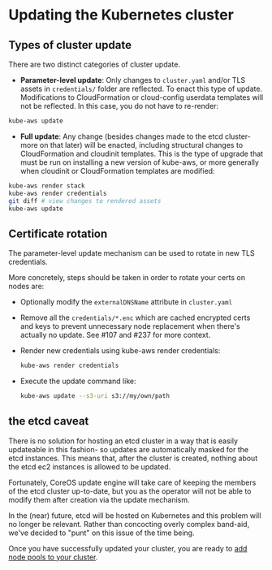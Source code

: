 # Updating the Kubernetes cluster

## Types of cluster update
There are two distinct categories of cluster update.

* **Parameter-level update**: Only changes to `cluster.yaml` and/or TLS assets in `credentials/` folder are reflected. To enact this type of update. Modifications to CloudFormation or cloud-config userdata templates will not be reflected. In this case, you do not have to re-render:

```sh
kube-aws update
```

* **Full update**: Any change (besides changes made to the etcd cluster- more on that later) will be enacted, including structural changes to CloudFormation and cloudinit templates. This is the type of upgrade that must be run on installing a new version of kube-aws, or more generally when cloudinit or CloudFormation templates are modified:

```sh
kube-aws render stack
kube-aws render credentials
git diff # view changes to rendered assets
kube-aws update
```

## Certificate rotation

The parameter-level update mechanism can be used to rotate in new TLS credentials.

More concretely, steps should be taken in order to rotate your certs on nodes are:

* Optionally modify the `externalDNSName` attribute in `cluster.yaml`
* Remove all the `credentials/*.enc` which are cached encrypted certs and keys to prevent unnecessary node replacement when there's actually no update. See #107 and #237 for more context.
* Render new credentials using kube-aws render credentials:

  ```sh
  kube-aws render credentials
  ```
* Execute the update command like:

  ```sh
  kube-aws update --s3-uri s3://my/own/path
  ```

## the etcd caveat

There is no solution for hosting an etcd cluster in a way that is easily updateable in this fashion- so updates are automatically masked for the etcd instances. This means that, after the cluster is created, nothing about the etcd ec2 instances is allowed to be updated.

Fortunately, CoreOS update engine will take care of keeping the members of the etcd cluster up-to-date, but you as the operator will not be able to modify them after creation via the update mechanism.

In the (near) future, etcd will be hosted on Kubernetes and this problem will no longer be relevant. Rather than concocting overly complex band-aid, we've decided to "punt" on this issue of the time being.

Once you have successfully updated your cluster, you are ready to [add node pools to your cluster][aws-step-5].

[aws-step-1]: kubernetes-on-aws.md
[aws-step-2]: kubernetes-on-aws-render.md
[aws-step-3]: kubernetes-on-aws-launch.md
[aws-step-4]: kube-aws-cluster-updates.md
[aws-step-5]: kubernetes-on-aws-node-pool.md
[aws-step-6]: kubernetes-on-aws-destroy.md

